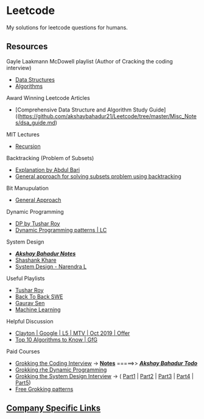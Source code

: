 # Leetcode
My solutions for leetcode questions for humans.


## Resources 

Gayle Laakmann McDowell playlist (Author of Cracking the coding interview)
  - [Data Structures](https://www.youtube.com/playlist?list=PLI1t_8YX-Apv-UiRlnZwqqrRT8D1RhriX)
  - [Algorithms](https://www.youtube.com/playlist?list=PLI1t_8YX-ApvMthLj56t1Rf-Buio5Y8KL)
  
Award Winning Leetcode Articles
  - [Comprehensive Data Structure and Algorithm Study Guide]((https://github.com/akshaybahadur21/Leetcode/tree/master/Misc_Notes/dsa_guide.md)
  
MIT Lectures
  - [Recursion](https://www.youtube.com/watch?v=WPSeyjX1-4s&t=2064s)
  
Backtracking (Problem of Subsets)
  - [Explanation by Abdul Bari](https://www.youtube.com/watch?v=kyLxTdsT8ws)
  - [General approach for solving subsets problem using backtracking](https://leetcode.com/problems/permutations/discuss/18239/A-general-approach-to-backtracking-questions-in-Java-(Subsets-Permutations-Combination-Sum-Palindrome-Partioning))
  
Bit Manupulation
  - [General Approach](https://leetcode.com/problems/sum-of-two-integers/discuss/84278/A-summary%3A-how-to-use-bit-manipulation-to-solve-problems-easily-and-efficiently)
  
Dynamic Programming
  - [DP by Tushar Roy](https://www.youtube.com/watch?v=8LusJS5-AGo&list=PLgwE03nSxZ4GoHvoy6ay6OSBmcJ6BX2h7)
  - [Dynamic Programming patterns | LC](https://leetcode.com/discuss/general-discussion/458695/dynamic-programming-patterns)
  
System Design
- [***Akshay Bahadur Notes***](https://github.com/akshaybahadur21/Leetcode/tree/master/System%20Design%20Notes)
- [Shashank Khare](https://github.com/shashank88/system_design)
- [System Design - Narendra L](https://www.youtube.com/playlist?list=PLkQkbY7JNJuBoTemzQfjym0sqbOHt5fnV)
  
Useful Playlists
  - [Tushar Roy](https://www.youtube.com/user/tusharroy2525)
  - [Back To Back SWE](https://www.youtube.com/channel/UCmJz2DV1a3yfgrR7GqRtUUA/playlists)
  - [Gaurav Sen](https://www.youtube.com/channel/UCRPMAqdtSgd0Ipeef7iFsKw)
  - [Machine Learning](https://www.youtube.com/playlist?list=PLblh5JKOoLUICTaGLRoHQDuF_7q2GfuJF)

Helpful Discussion
  - [Clayton | Google | L5 | MTV | Oct 2019 | Offer](https://leetcode.com/discuss/interview-experience/424540/google-l5-mtv-oct-2019-offer)
  - [Top 10 Algorithms to Know | GfG](https://www.geeksforgeeks.org/top-10-algorithms-in-interview-questions/)
  
 Paid Courses
  - [Grokking the Coding Interview](https://www.educative.io/courses/grokking-the-coding-interview) -> [**Notes**](https://hackernoon.com/14-patterns-to-ace-any-coding-interview-question-c5bb3357f6ed) =====>> [***Akshay Bahadur Todo***](https://github.com/akshaybahadur21/Leetcode/blob/master/coding_patterns.md)
  - [Grokking rhe Dynamic Programming](https://www.educative.io/courses/grokking-dynamic-programming-patterns-for-coding-interviews)
  - [Grokking the System Design Interview](https://www.educative.io/courses/grokking-the-system-design-interview) -> (
  [Part1](https://coursehunters.online/t/educative-io-design-gurus-grokking-the-system-design-interview-part-1/579) |
  [Part2](https://coursehunters.online/t/educative-io-design-gurus-grokking-the-system-design-interview-part-2/580) |
  [Part3](https://coursehunters.online/t/educative-io-design-gurus-grokking-the-system-design-interview-part-3/581) |
  [Part4](https://coursehunters.online/t/educative-io-design-gurus-grokking-the-system-design-interview-part-4/583) |
  [Part5](https://coursehunters.online/t/educative-io-design-gurus-grokking-the-system-design-interview-part-5/584/5))
 - [Free Grokking patterns](https://sadihassan.github.io/leetlist/educative_pattern.html)
  
## [Company Specific Links](https://github.com/akshaybahadur21/Leetcode/tree/master/Company%20Specific%20Notes)
